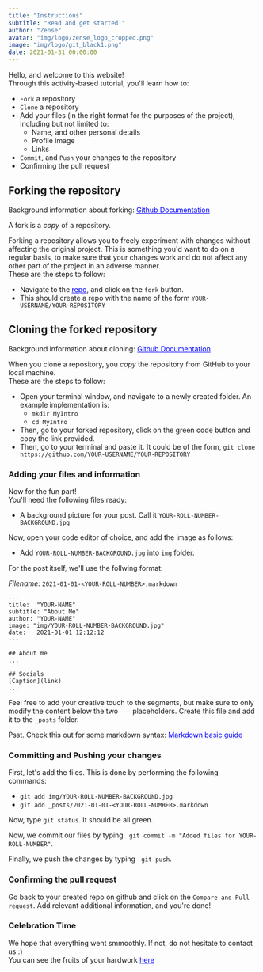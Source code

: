 ```yaml
---
title: "Instructions"
subtitle: "Read and get started!"
author: "Zense"
avatar: "img/logo/zense_logo_cropped.png"
image: "img/logo/git_black1.png"
date: 2021-01-31 00:00:00
---
```


Hello, and welcome to this website!  
Through this activity-based tutorial, you'll learn how to:

- `Fork` a repository
- `Clone` a repository
- Add your files (in the right format for the purposes of the project), including but not limited to:
  - Name, and other personal details
  - Profile image
  - Links
- `Commit`, and `Push` your changes to the repository
- Confirming the pull request

## Forking the repository

Background information about forking: <a style="color:blue" href= "https://docs.github.com/en/free-pro-team@latest/github/getting-started-with-github/fork-a-repo" target="_blank">Github Documentation</a>

A fork is a _copy_ of a repository.

Forking a repository allows you to freely experiment with changes without affecting the original project. This is something you'd want to do on a regular basis, to make sure that your changes work and do not affect any other part of the project in an adverse manner.  
These are the steps to follow:

- Navigate to the <a style="color:blue" href= "https://github.com/zense/JuniorsGitTutorial" target="_blank">repo</a>, and click on the `fork` button.
- This should create a repo with the name of the form `YOUR-USERNAME/YOUR-REPOSITORY`

## Cloning the forked repository

Background information about cloning: <a style="color:blue" href= "https://docs.github.com/en/free-pro-team@latest/github/creating-cloning-and-archiving-repositories/cloning-a-repository" target="_blank">Github Documentation</a>

When you clone a repository, you _copy_ the repository from GitHub to your local machine.  
These are the steps to follow:

- Open your terminal window, and navigate to a newly created folder. An example implementation is:
  - `mkdir MyIntro`
  - `cd MyIntro`
- Then, go to your forked repository, click on the green code button and copy the link provided.
- Then, go to your terminal and paste it. It could be of the form, `git clone https://github.com/YOUR-USERNAME/YOUR-REPOSITORY`

### Adding your files and information

Now for the fun part!  
You'll need the following files ready:

- A background picture for your post. Call it `YOUR-ROLL-NUMBER-BACKGROUND.jpg`

Now, open your code editor of choice, and add the image as follows:

- Add `YOUR-ROLL-NUMBER-BACKGROUND.jpg` into `img` folder.

For the post itself, we'll use the follwing format:

_Filename_: `2021-01-01-<YOUR-ROLL-NUMBER>.markdown`

```
---
title:  "YOUR-NAME"
subtitle: "About Me"
author: "YOUR-NAME"
image: "img/YOUR-ROLL-NUMBER-BACKGROUND.jpg"
date:   2021-01-01 12:12:12
---

## About me
...

## Socials
[Caption](link)
...
```

Feel free to add your creative touch to the segments, but make sure to only modify the content below the two `---` placeholders. Create this file and add it to the `_posts` folder.

Psst. Check this out for some markdown syntax: <a style="color:blue" href= "https://www.markdownguide.org/basic-syntax/" target="_blank">Markdown basic guide</a>

### Committing and Pushing your changes

First, let's add the files. This is done by performing the following commands:

- `git add img/YOUR-ROLL-NUMBER-BACKGROUND.jpg` 
- `git add _posts/2021-01-01-<YOUR-ROLL-NUMBER>.markdown`

Now, type `git status`. It should be all green.

Now, we commit our files by typing &nbsp; `git commit -m "Added files for YOUR-ROLL-NUMBER"`.

Finally, we push the changes by typing &nbsp; `git push`.

### Confirming the pull request

Go back to your created repo on github and click on the `Compare and Pull request`. Add relevant additional information, and you're done!

### Celebration Time

We hope that everything went smmoothly. If not, do not hesitate to contact us :)  
You can see the fruits of your hardwork <a style="color:blue" href= "https://zense.co.in/JuniorsGitTutorial/">here</a>

